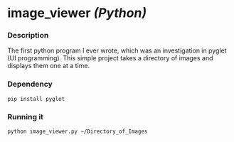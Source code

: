 # image_viewer *(Python)*

### Description
The first python program I ever wrote, which was an investigation in pyglet (UI programming). This simple project takes a directory of images and displays them one at a time.

### Dependency
`pip install pyglet`

### Running it
`python image_viewer.py ~/Directory_of_Images`